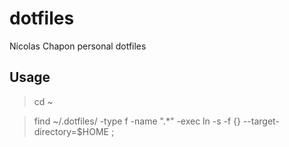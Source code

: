 # dotfiles


Nicolas Chapon personal dotfiles


## Usage

> cd ~

> find ~/.dotfiles/ -type f -name ".*" -exec ln -s -f {} --target-directory=$HOME \;





